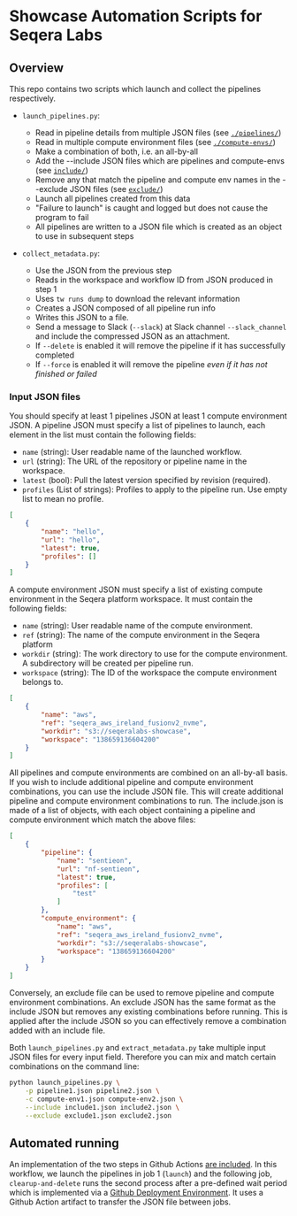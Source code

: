 # Showcase Automation Scripts for Seqera Labs

## Overview

This repo contains two scripts which launch and collect the pipelines respectively.

- `launch_pipelines.py`:
  - Read in pipeline details from multiple JSON files (see [`./pipelines/`](./pipelines/))
  - Read in multiple compute environment files (see [`./compute-envs/`](./compute-envs/))
  - Make a combination of both, i.e. an all-by-all
  - Add the --include JSON files which are pipelines and compute-envs (see [`include/`](./include/))
  - Remove any that match the pipeline and compute env names in the --exclude JSON files (see [`exclude/`](./exclude/))
  - Launch all pipelines created from this data
  - "Failure to launch" is caught and logged but does not cause the program to fail
  - All pipelines are written to a JSON file which is created as an object to use in subsequent steps

- `collect_metadata.py`:
  - Use the JSON from the previous step
  - Reads in the workspace and workflow ID from JSON produced in step 1
  - Uses `tw runs dump` to download the relevant information
  - Creates a JSON composed of all pipeline run info
  - Writes this JSON to a file.
  - Send a message to Slack (`--slack`) at Slack channel `--slack_channel` and include the compressed JSON as an attachment.
  - If `--delete` is enabled it will remove the pipeline if it has successfully completed
  - If `--force` is enabled it will remove the pipeline _even if it has not finished or failed_

### Input JSON files

You should specify at least 1 pipelines JSON at least 1 compute environment JSON. A pipeline JSON must specify a list of pipelines to launch, each element in the list must contain the following fields:

- `name` (string): User readable name of the launched workflow.
- `url` (string): The URL of the repository or pipeline name in the workspace.
- `latest` (bool): Pull the latest version specified by revision (required).
- `profiles` (List of strings): Profiles to apply to the pipeline run. Use empty list to mean no profile.

```json
[
    {
        "name": "hello",
        "url": "hello",
        "latest": true,
        "profiles": []
    }
]
```

A compute environment JSON must specify a list of existing compute environment in the Seqera platform workspace. It must contain the following fields:

- `name` (string): User readable name of the compute environment.
- `ref` (string): The name of the compute environment in the Seqera platform
- `workdir` (string): The work directory to use for the compute environment. A subdirectory will be created per pipeline run.
- `workspace` (string): The ID of the workspace the compute environment belongs to.

```json
[
    {
        "name": "aws",
        "ref": "seqera_aws_ireland_fusionv2_nvme",
        "workdir": "s3://seqeralabs-showcase",
        "workspace": "138659136604200"
    }
]
```

All pipelines and compute environments are combined on an all-by-all basis. If you wish to include additional pipeline and compute environment combinations, you can use the include JSON file. This will create additional pipeline and compute environment combinations to run. The include.json is made of a list of objects, with each object containing a pipeline and compute environment which match the above files:

```json
[
    {
        "pipeline": {
            "name": "sentieon",
            "url": "nf-sentieon",
            "latest": true,
            "profiles": [
                "test"
            ]
        },
        "compute_environment": {
            "name": "aws",
            "ref": "seqera_aws_ireland_fusionv2_nvme",
            "workdir": "s3://seqeralabs-showcase",
            "workspace": "138659136604200"
        }
    }
]
```

Conversely, an exclude file can be used to remove pipeline and compute environment combinations. An exclude JSON has the same format as the include JSON but removes any existing combinations before running. This is applied after the include JSON so you can effectively remove a combination added with an include file.

Both `launch_pipelines.py` and `extract_metadata.py` take multiple input JSON files for every input field. Therefore you can mix and match certain combinations on the command line:

```bash
python launch_pipelines.py \
    -p pipeline1.json pipeline2.json \
    -c compute-env1.json compute-env2.json \
    --include include1.json include2.json \
    --exclude exclude1.json exclude2.json 
```

## Automated running

An implementation of the two steps in Github Actions [are included](./.github/workflows/seqera-showcase.yml). In this workflow, we launch the pipelines in job 1 (`launch`) and the following job, `clearup-and-delete` runs the second process after a pre-defined wait period which is implemented via a [Github Deployment Environment](https://docs.github.com/en/actions/deployment/targeting-different-environments/using-environments-for-deployment). It uses a Github Action artifact to transfer the JSON file between jobs.
